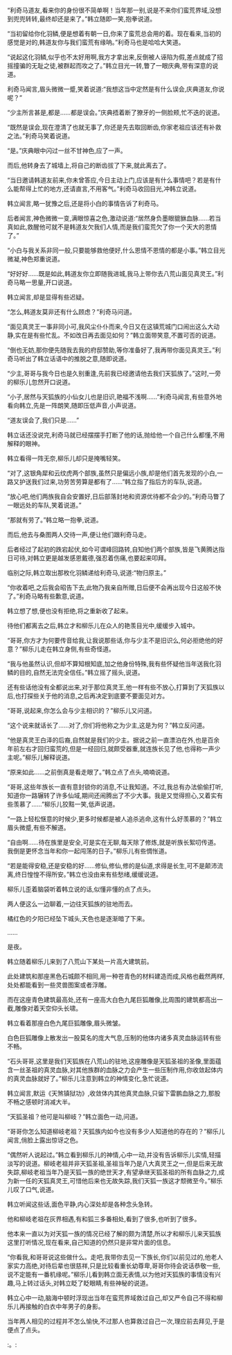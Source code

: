 
“利奇马道友,看来你的身份很不简单啊！当年那一别,说是不来你们蛮荒界域,没想到兜兜转转,最终却还是来了。”韩立随即一笑,抱拳说道。

“当初留给你化羽鳞,便是想着有朝一日,你来了蛮荒总会用的着。现在看来,当初的感觉是对的,韩道友你与我们蛮荒有缘呐。”利奇马也是哈哈大笑道。

“说起这化羽鳞,似乎也不太好用啊,我方才拿出来,反倒被人诬陷为假,差点就成了招摇撞骗的无耻之徒,被群起而攻之了。”韩立目光一转,瞥了一眼庆典,带有深意的说道。

利奇马闻言,眉头微微一蹙,笑着说道:“我想这当中定然是有什么误会,庆典道友,你说呢？”

“少主所言甚是,都是……都是误会。”庆典捂着断了獠牙的一侧脸颊,忙不迭的说道。

“既然是误会,现在澄清了也就无事了,你还是先去取回断齿,你家老祖应该还有补救之法。”利奇马笑着说道。

“是。”庆典眼中闪过一丝不甘神色,应了一声。

而后,他转身去了城墙上,将自己的断齿拔了下来,就此离去了。

“当日邀请韩道友前来,你未曾答应,今日主动上门,应该是有什么事情吧？若是有什么能帮得上忙的地方,还请直言,不用客气。”利奇马收回目光,冲韩立说道。

韩立闻言,略一犹豫之后,还是将小白的事情告诉了利奇马。

后者闻言,神色微微一变,满眼惊喜之色,激动说道:“居然身负墨眼貔貅血脉……若当真如此,救醒他可就不是韩道友欠我们人情,而是我们蛮荒欠了你一个天大的恩情了。”

“小白与我关系非同一般,只要能够救他便好,什么恩情不恩情的都是小事。”韩立目光微凝,神色郑重说道。

“好好好……既是如此,韩道友你立即随我进城,我马上带你去八荒山面见真灵王。”利奇马略一思量,开口说道。

韩立闻言,却是显得有些迟疑。

“怎么,韩道友莫非还有什么顾虑？”利奇马问道。

“面见真灵王一事非同小可,我风尘仆仆而来,今日又在这镇荒城门口闹出这么大动静,实在是有些忙乱。不如改日再去面见如何？”韩立面带笑意,不置可否的说道。

“倒也无妨,那你便先随我去我的府邸赞助,等你准备好了,我再带你面见真灵王。”利奇马听出了韩立话语中的推脱之意,随即说道。

“少主,哥哥与我今日也是久别重逢,先前我已经邀请他去我们天狐族了。”这时,一旁的柳乐儿忽然开口说道。

“小子,居然与天狐族的小仙女儿也是旧识,艳福不浅啊……”利奇马闻言,有些意外地看向韩立,先是一阵朗笑,随即压低声音,小声说道。

“道友误会了,我们只是……”

韩立话还没说完,利奇马就已经摆摆手打断了他的话,抛给他一个自己什么都懂,不用解释的眼神。

韩立看得一阵无奈,柳乐儿却只是掩嘴轻笑。

“对了,这银角犀和云纹虎两个部族,虽然只是偏远小族,却是他们首先发现的小白,一路又护送我们过来,功劳苦劳算是都有了……”韩立指了指后方的车队,说道。

“放心吧,他们两族我自会安置好,日后部落封地和资源优待都不会少的。”利奇马瞥了一眼远处的车队,笑着说道。”

“那就有劳了。”韩立略一抱拳,说道。

而后,他去与桑图两人交待一声,便让他们跟利奇马走。

后者经过了起初的跌宕起伏,如今可谓峰回路转,自知他们两个部族,皆是飞黄腾达指日可待,对韩立更是越发感恩戴德,强忍着伤痛,也要起来叩拜。

临别之际,韩立取出那枚化羽鳞递给利奇马,说道:“物归原主。”

“你收着吧,之后我会昭告下去,此物乃我亲自所赠,日后便不会再出现今日这般不快了。”利奇马略有些歉意,说道。

韩立想了想,便也没有拒绝,将之重新收了起来。

待他们都离去之后,韩立才和柳乐儿在众人的艳羡目光中,缓缓步入城中。

“哥哥,你方才为何要传音给我,让我说那些话,你与少主不是旧识么,何必拒绝他的好意？”柳乐儿走在韩立身侧,有些奇怪道。

“我与他虽然认识,但却不算知根知底,加之他身份特殊,我有些怀疑他当年送我化羽鳞的目的,自然无法完全信任。”韩立摇了摇头,说道。

还有些话他没有全都说出来,对于那位真灵王,他一样有些不放心,打算到了天狐族以后,也打探些关于他的消息,之后再决定到底要不要面见对方。

“哥哥,说起来,你怎么会与少主相识的？”柳乐儿又问道。

“这个说来就话长了……对了,你们将他称之为少主,这是为何？”韩立反问道。

“他是真灵王白泽的后裔,自然就是我们的少主。据说之前一直漂泊在外,也是百余年前左右才回归蛮荒的,但是一经回归,就颇受器重,就连族长见了他,也得称一声少主呢。”柳乐儿解释说道。

“原来如此……之前倒真是看走眼了。”韩立点了点头,喃喃说道。

“哥哥,这些年族长一直有意封锁你的消息,不让我知道。不过,我总有办法偷偷打听,知道你一路辗转了许多仙域,期间还闹腾出了不少大事。我是又觉得担心,又着实有些羡慕了……”柳乐儿狡黠一笑,低声说道。

“一路上轻松惬意的时候少,更多时候都是被人追杀逃命,这有什么好羡慕的？”韩立眉头微蹙,有些不解道。

“自由啊……待在族里是安全,可是实在无聊,每天除了修炼,就是听族长絮叨传道。我倒是更怀念当年和你一起闯荡的日子。”柳乐儿有些惆怅道。

“若是能得安稳,还是安稳的好……修仙,修仙,修的是仙道,求得是长生,可不是颠沛流离,终日惶惶不得所安。”韩立也没由来有些愁绪,缓缓说道。

柳乐儿歪着脑袋听着韩立说的话,似懂非懂的点了点头。

两人便这么一边聊着,一边往天狐族的驻地而去。

橘红色的夕阳已经坠下城头,天色也是逐渐暗了下来。

……

是夜。

韩立随着柳乐儿来到了八荒山下某处一片高大建筑前。

此处建筑和那座黑色石城颇不相同,用一种苍青色的材料建造而成,风格也截然两样,处处都能看到一些灵兽图案或者浮雕。

而在这座青色建筑最高处,还有一座高大白色九尾巨狐雕像,比周围的建筑都高出一截,雕像对着天空仰头长啸。

韩立看着那座白色九尾巨狐雕像,眉头微皱。

白色巨狐雕像上散发出一股莫名的庞大气息,压制的他体内诸多真灵血脉运转有些不畅。

“石头哥哥,这里是我们天狐族在八荒山的驻地,这座雕像是天狐圣祖的圣像,里面蕴含一丝圣祖的真灵血脉,对其他族群的血脉之力会产生一些压制作用,你收敛起体内的真灵血脉就好了。”柳乐儿注意到韩立的神情变化,急忙说道。

韩立闻言,默运《天煞镇狱功》,收敛体内其他真灵血脉,只留下雷鹏血脉之力,那股不畅之感顿时消减大半。

“天狐圣祖？他可是叫柳岐？”韩立面色一动,问道。

“哥哥你怎么知道柳岐老祖？天狐族内如今也没有多少人知道他的存在的？”柳乐儿闻言,俏脸上露出惊讶之色。

“偶然听人说起过。”韩立看到柳乐儿的神情,心中一动,并没有告诉柳乐儿实情,轻描淡写的说道。柳岐老祖并非天狐圣祖,圣祖当年乃是八大真灵王之一,但是后来无故失踪,柳岐老祖当年乃是天狐一族的绝世天才,有望承继天狐圣祖的所有血脉之力,成为新一任的天狐真灵王,可惜他后来也无故失踪,我们天狐一族这才颓微至今。”柳乐儿叹了口气,说道。

韩立听闻这些话,面色平静,内心深处却是各种念头急转。

他和柳岐老祖在灰界相遇,有和狐三多番相处,看到了很多,也听到了很多。

他本来一直以为对天狐一族的情况已经了解的颇为清楚,所以才和柳乐儿来天狐族这里打听情况,现在看来,自己知道的仍然只是非常片面的信息。

“你看我,和哥哥说这些做什么。走吧,我带你去见一下族长,你们以前见过的,他老人家实力高绝,对待后辈也很慈祥,只是比较看重长幼尊卑,哥哥你待会说话恭敬一些,说不定能有一番机缘呢。”柳乐儿看到韩立面无表情,以为他对天狐族的事情没有兴趣,马上转过话头,对韩立眨了眨眼睛,有些神秘的说道。

韩立心中一动,脑海中顿时浮现出当年在蛮荒界域救过自己,却又严令自己不得和柳乐儿再接触的白衣中年男子的身影。

当年两人相见的过程并不怎么愉快,不过那人也算救过自己一次,理应前去拜见,于是便点了点头。

:。: